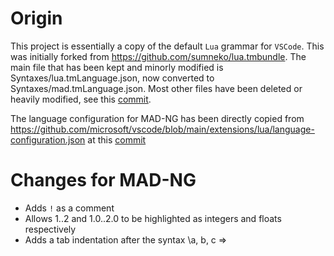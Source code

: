 # Origin

This project is essentially a copy of the default `Lua` grammar for `VSCode`. This was initially forked from https://github.com/sumneko/lua.tmbundle. The main file that has been kept and minorly modified is Syntaxes/lua.tmLanguage.json, now converted to Syntaxes/mad.tmLanguage.json. Most other files have been deleted or heavily modified, see this [commit](https://github.com/jgray-19/madng-language/commit/dfd270e83154f82ebb9ad50719c6499d73db9473).  

The language configuration for MAD-NG has been directly copied from https://github.com/microsoft/vscode/blob/main/extensions/lua/language-configuration.json at this [commit](https://github.com/microsoft/vscode/commit/e9bb8b306c94be2d66ec64f2da186e58399a08fd)

# Changes for MAD-NG

- Adds `!` as a comment
- Allows 1..2 and 1.0..2.0 to be highlighted as integers and floats respectively
- Adds a tab indentation after the syntax \a, b, c => 
